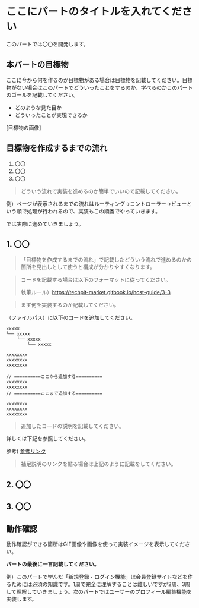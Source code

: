 # ここにパートのタイトルを入れてください
このパートでは〇〇を開発します。


## 本パートの目標物
ここに今から何を作るのか目標物がある場合は目標物を記載してください。目標物がない場合はこのパートでどういったことをするのか、学べるのかこのパートのゴールを記載してください。

- どのような見た目か
- どういったことが実現できるか

[目標物の画像]


## 目標物を作成するまでの流れ
1. 〇〇
2. 〇〇
3. 〇〇

> どういう流れで実装を進めるのか簡単でいいので記載してください。

例）ページが表示されるまでの流れはルーティング→コントローラー→ビューという順で処理が行われるので、実装もこの順番でやっていきます。

では実際に進めていきましょう。


## 1. 〇〇
> 「目標物を作成するまでの流れ」で記載したどういう流れで進めるのかの箇所を見出しとして使うと構成が分かりやすくなります。


> コードを記載する場合は以下のフォーマットに従ってください。
>
> 執筆ルール）https://techpit-market.gitbook.io/host-guide/3-3

> まず何を実装するのか記載してください。

（ファイルパス）に以下のコードを追加してください。

```
xxxxx
└── xxxxx
    └── xxxxx
        └── xxxxx
```

```
xxxxxxxx
xxxxxxxx
xxxxxxxx

// ==========ここから追加する==========
xxxxxxxx
xxxxxxxx
// ==========ここまで追加する==========

xxxxxxxx
xxxxxxxx
xxxxxxxx
```

> 追加したコードの説明を記載してください。

詳しくは下記を参照してください。

参考) [参考リンク](url)

> 補足説明のリンクを貼る場合は上記のように記載をしてください。


## 2. 〇〇



## 3. 〇〇



## 動作確認
動作確認ができる箇所はGIF画像や画像を使って実装イメージを表示してください。



**パートの最後に一言記載してください。**

例）このパートで学んだ「新規登録・ログイン機能」は会員登録サイトなどを作るためには必須の知識です。1周で完全に理解することは難しいですが2周、3周して理解していきましょう。次のパートではユーザーのプロフィール編集機能を実装します。
